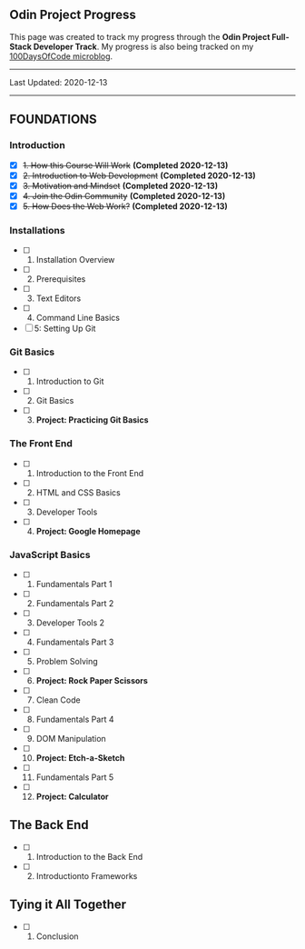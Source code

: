 Odin Project Progress
---
This page was created to track my progress through the **Odin Project Full-Stack Developer Track**. My progress is also being tracked on my [100DaysOfCode microblog](/100DaysOfCode).

---
Last Updated: 2020-12-13

---
## FOUNDATIONS ##
### Introduction ###
- [x] ~~1. How this Course Will Work~~ **(Completed 2020-12-13)**
- [x] ~~2. Introduction to Web Development~~ **(Completed 2020-12-13)**
- [x] ~~3. Motivation and Mindset~~ **(Completed 2020-12-13)**
- [x] ~~4. Join the Odin Community~~ **(Completed 2020-12-13)**
- [x] ~~5. How Does the Web Work?~~ **(Completed 2020-12-13)**

### Installations ###
- [ ] 1. Installation Overview
- [ ] 2. Prerequisites
- [ ] 3. Text Editors
- [ ] 4. Command Line Basics 
- [ ] 5: Setting Up Git

### Git Basics ###
- [ ] 1. Introduction to Git
- [ ] 2. Git Basics
- [ ] 3. **Project: Practicing Git Basics**

### The Front End ###
- [ ] 1. Introduction to the Front End
- [ ] 2. HTML and CSS Basics
- [ ] 3. Developer Tools
- [ ] 4. **Project: Google Homepage**

### JavaScript Basics ###
- [ ] 1. Fundamentals Part 1
- [ ] 2. Fundamentals Part 2
- [ ] 3. Developer Tools 2
- [ ] 4. Fundamentals Part 3
- [ ] 5. Problem Solving
- [ ] 6. **Project: Rock Paper Scissors**
- [ ] 7. Clean Code
- [ ] 8. Fundamentals Part 4
- [ ] 9. DOM Manipulation
- [ ] 10. **Project: Etch-a-Sketch**
- [ ] 11. Fundamentals Part 5
- [ ] 12. **Project: Calculator**

## The Back End ##
- [ ] 1. Introduction to the Back End
- [ ] 2. Introductionto Frameworks

## Tying it All Together ##
- [ ] 1. Conclusion
